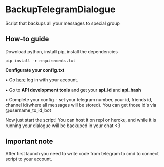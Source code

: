 # BackupTelegramDialogue
Script that backups all your messages to special group

## How-to guide

Download python, install pip, install the dependencies
```
pip install -r requirements.txt
```

**Configurate your config.txt**

• Go [here](https://my.telegram.org) log in with your account.

• Go to **API development tools** and get your **api_id** and **api_hash**

• Complete your config - set your telegram number, your id, friends id, channel id(where all messages will be stored). You can get those id's via @username_to_id_bot

Now just start the script! You can host it on repl or heroku, and while it is running your dialogue will be backuped in your chat <3

## Important note
After first launch you need to write code from telegram to cmd to connect script to your account.
